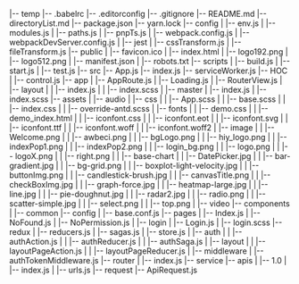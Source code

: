 |-- temp
    |-- .babelrc
    |-- .editorconfig
    |-- .gitignore
    |-- README.md
    |-- directoryList.md
    |-- package.json
    |-- yarn.lock
    |-- config
    |   |-- env.js
    |   |-- modules.js
    |   |-- paths.js
    |   |-- pnpTs.js
    |   |-- webpack.config.js
    |   |-- webpackDevServer.config.js
    |   |-- jest
    |       |-- cssTransform.js
    |       |-- fileTransform.js
    |-- public
    |   |-- favicon.ico
    |   |-- index.html
    |   |-- logo192.png
    |   |-- logo512.png
    |   |-- manifest.json
    |   |-- robots.txt
    |-- scripts
    |   |-- build.js
    |   |-- start.js
    |   |-- test.js
    |-- src
        |-- App.js
        |-- index.js
        |-- serviceWorker.js
        |-- HOC
        |   |-- control.js
        |-- app
        |   |-- AppRoute.js
        |   |-- Loading.js
        |   |-- RouterView.js
        |   |-- layout
        |   |   |-- index.js
        |   |   |-- index.scss
        |   |-- master
        |       |-- index.js
        |       |-- index.scss
        |-- assets
        |   |-- audio
        |   |-- css
        |   |   |-- App.scss
        |   |   |-- base.scss
        |   |   |-- index.css
        |   |   |-- override-antd.scss
        |   |-- fonts
        |   |   |-- demo.css
        |   |   |-- demo_index.html
        |   |   |-- iconfont.css
        |   |   |-- iconfont.eot
        |   |   |-- iconfont.svg
        |   |   |-- iconfont.ttf
        |   |   |-- iconfont.woff
        |   |   |-- iconfont.woff2
        |   |-- image
        |   |   |-- Welcome.png
        |   |   |-- awbeci.png
        |   |   |-- bgLogo.png
        |   |   |-- hiy_logo.png
        |   |   |-- indexPop1.png
        |   |   |-- indexPop2.png
        |   |   |-- login_bg.png
        |   |   |-- logo.png
        |   |   |-- logoX.png
        |   |   |-- right.png
        |   |   |-- base-chart
        |   |       |-- DatePicker.jpg
        |   |       |-- bar-gradient.jpg
        |   |       |-- bg-grid.png
        |   |       |-- boxplot-light-velocity.jpg
        |   |       |-- buttonImg.png
        |   |       |-- candlestick-brush.jpg
        |   |       |-- canvasTitle.png
        |   |       |-- checkBoxImg.jpg
        |   |       |-- graph-force.jpg
        |   |       |-- heatmap-large.jpg
        |   |       |-- line.jpg
        |   |       |-- pie-doughnut.jpg
        |   |       |-- radar2.jpg
        |   |       |-- radio.png
        |   |       |-- scatter-simple.jpg
        |   |       |-- select.png
        |   |       |-- top.png
        |   |-- video
        |-- components
        |   |-- common
        |-- config
        |   |-- base.conf.js
        |-- pages
        |   |-- Index.js
        |   |-- NoFound.js
        |   |-- NoPermission.js
        |   |-- login
        |       |-- Login.js
        |       |-- login.scss
        |-- redux
        |   |-- reducers.js
        |   |-- sagas.js
        |   |-- store.js
        |   |-- auth
        |   |   |-- authAction.js
        |   |   |-- authReducer.js
        |   |   |-- authSaga.js
        |   |-- layout
        |   |   |-- layoutPageAction.js
        |   |   |-- layoutPageReducer.js
        |   |-- middleware
        |       |-- authTokenMiddleware.js
        |-- router
        |   |-- index.js
        |-- service
            |-- apis
            |   |-- 1.0
            |       |-- index.js
            |       |-- urls.js
            |-- request
                |-- ApiRequest.js
